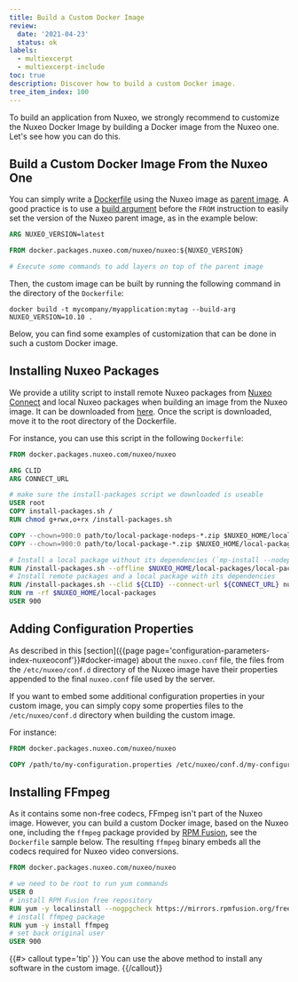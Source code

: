 ```yaml
---
title: Build a Custom Docker Image
review:
  date: '2021-04-23'
  status: ok
labels:
  - multiexcerpt
  - multiexcerpt-include
toc: true
description: Discover how to build a custom Docker image.
tree_item_index: 100
---
```


To build an application from Nuxeo, we strongly recommend to customize the Nuxeo Docker Image by building a Docker image from the Nuxeo one. Let's see how you can do this.

## Build a Custom Docker Image From the Nuxeo One

You can simply write a [Dockerfile](https://docs.docker.com/develop/develop-images/dockerfile_best-practices/) using the Nuxeo image as [parent image](https://docs.docker.com/glossary/#parent_image).
A good practice is to use a [build argument](https://docs.docker.com/engine/reference/builder/#understand-how-arg-and-from-interact) before the `FROM` instruction to easily set the version of the Nuxeo parent image, as in the example below:

```Dockerfile
ARG NUXEO_VERSION=latest

FROM docker.packages.nuxeo.com/nuxeo/nuxeo:${NUXEO_VERSION}

# Execute some commands to add layers on top of the parent image
```

Then, the custom image can be built by running the following command in the directory of the `Dockerfile`:

```shell
docker build -t mycompany/myapplication:mytag --build-arg NUXEO_VERSION=10.10 .
```

Below, you can find some examples of customization that can be done in such a custom Docker image.

## Installing Nuxeo Packages

We provide a utility script to install remote Nuxeo packages from [Nuxeo Connect](https://connect.nuxeo.com/) and local Nuxeo packages when building an image from the Nuxeo image. It can be downloaded from [here](https://github.com/nuxeo/nuxeo/blob/master/docker/install-packages.sh). Once the script is downloaded, move it to the root directory of the Dockerfile. 

For instance, you can use this script in the following `Dockerfile`:

```Dockerfile
FROM docker.packages.nuxeo.com/nuxeo/nuxeo

ARG CLID
ARG CONNECT_URL

# make sure the install-packages script we downloaded is useable
USER root
COPY install-packages.sh /
RUN chmod g+rwx,o+rx /install-packages.sh

COPY --chown=900:0 path/to/local-package-nodeps-*.zip $NUXEO_HOME/local-packages/local-package-nodeps.zip
COPY --chown=900:0 path/to/local-package-*.zip $NUXEO_HOME/local-packages/local-package.zip

# Install a local package without its dependencies (`mp-install --nodeps`)
RUN /install-packages.sh --offline $NUXEO_HOME/local-packages/local-package-nodeps.zip
# Install remote packages and a local package with its dependencies
RUN /install-packages.sh --clid ${CLID} --connect-url ${CONNECT_URL} nuxeo-web-ui nuxeo-drive $NUXEO_HOME/local-packages/local-package.zip
RUN rm -rf $NUXEO_HOME/local-packages
USER 900
```

## Adding Configuration Properties

As described in this [section]({{page page='configuration-parameters-index-nuxeoconf'}}#docker-image) about the `nuxeo.conf` file, the files from the `/etc/nuxeo/conf.d` directory of the Nuxeo image have their properties appended to the final `nuxeo.conf` file used by the server.

If you want to embed some additional configuration properties in your custom image, you can simply copy some properties files to the `/etc/nuxeo/conf.d` directory when building the custom image.

For instance:

```Dockerfile
FROM docker.packages.nuxeo.com/nuxeo/nuxeo

COPY /path/to/my-configuration.properties /etc/nuxeo/conf.d/my-configuration.properties
```

## Installing FFmpeg

As it contains some non-free codecs, FFmpeg isn't part of the Nuxeo image. However, you can build a custom Docker image, based on the Nuxeo one, including the `ffmpeg` package provided by [RPM Fusion](https://rpmfusion.org/), see the `Dockerfile` sample  below. The resulting `ffmpeg` binary embeds all the codecs required for Nuxeo video conversions.

```Dockerfile
FROM docker.packages.nuxeo.com/nuxeo/nuxeo

# we need to be root to run yum commands
USER 0
# install RPM Fusion free repository
RUN yum -y localinstall --nogpgcheck https://mirrors.rpmfusion.org/free/el/rpmfusion-free-release-7.noarch.rpm
# install ffmpeg package
RUN yum -y install ffmpeg
# set back original user
USER 900
```

{{#> callout type='tip' }}
You can use the above method to install any software in the custom image.
{{/callout}}
